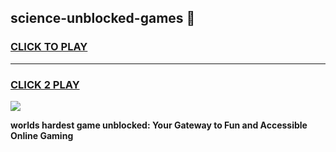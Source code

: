 
## science-unblocked-games 👋
<h3>
<a href="https://premium.freeplayer.one?title=science-unblocked-games&ref=14F">CLICK TO PLAY</a></h3>
<hr>

<h3>
<a href="https://premium.freeplayer.one?title=science-unblocked-games&ref=14F">CLICK 2 PLAY</a>
  
</h3>

<a href="https://premium.freeplayer.one?title=science-unblocked-games&ref=12F/"><img src="https://clearcache.store/games.png"></a>


**worlds hardest game unblocked: Your Gateway to Fun and Accessible Online Gaming**
